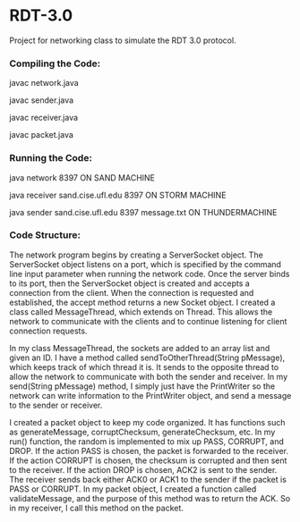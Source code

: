 # RDT-3.0
Project for networking class to simulate the RDT 3.0 protocol.

### Compiling the Code:
javac network.java

javac sender.java

javac receiver.java

javac packet.java

### Running the Code:
java network 8397									ON SAND MACHINE

java receiver sand.cise.ufl.edu 8397				ON STORM MACHINE

java sender sand.cise.ufl.edu 8397 message.txt		ON THUNDERMACHINE

### Code Structure:
The network program begins by creating a ServerSocket object. The ServerSocket object listens on a port, which is specified by the command line input parameter when running the network code. Once the server binds to its port, then the ServerSocket object is created and accepts a connection from the client. When the connection is requested and established, the accept method returns a new Socket object. I created a class called MessageThread, which extends on Thread. This allows the network to communicate with the clients and to continue listening for client connection requests.

In my class MessageThread, the sockets are added to an array list and given an ID. I have a method called sendToOtherThread(String pMessage), which keeps track of which thread it is. It sends to the opposite thread to allow the network to communicate with both the sender and receiver. In my send(String pMessage) method, I simply just have the PrintWriter so the network can write information to the PrintWriter object, and send a message to the sender or receiver.

I created a packet object to keep my code organized. It has functions such as generateMessage, corruptChecksum, generateChecksum, etc.
In my run() function, the random is implemented to mix up PASS, CORRUPT, and DROP. If the action PASS is chosen, the packet is forwarded to the receiver. If the action CORRUPT is chosen, the checksum is corrupted and then sent to the receiver. If the action DROP is chosen, ACK2 is sent to the sender. The receiver sends back either ACK0 or ACK1 to the sender if the packet is PASS or CORRUPT. In my packet object, I created a function called validateMessage, and the purpose of this method was to return the ACK. So in my receiver, I call this method on the packet.
